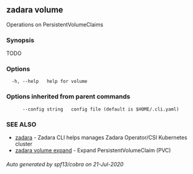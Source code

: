 ## zadara volume

Operations on PersistentVolumeClaims

### Synopsis

TODO

### Options

```
  -h, --help   help for volume
```

### Options inherited from parent commands

```
      --config string   config file (default is $HOME/.cli.yaml)
```

### SEE ALSO

* [zadara](README.md)	 - Zadara CLI helps manages Zadara Operator/CSI Kubernetes cluster
* [zadara volume expand](zadara_volume_expand.md)	 - Expand PersistentVolumeClaim (PVC)

###### Auto generated by spf13/cobra on 21-Jul-2020
